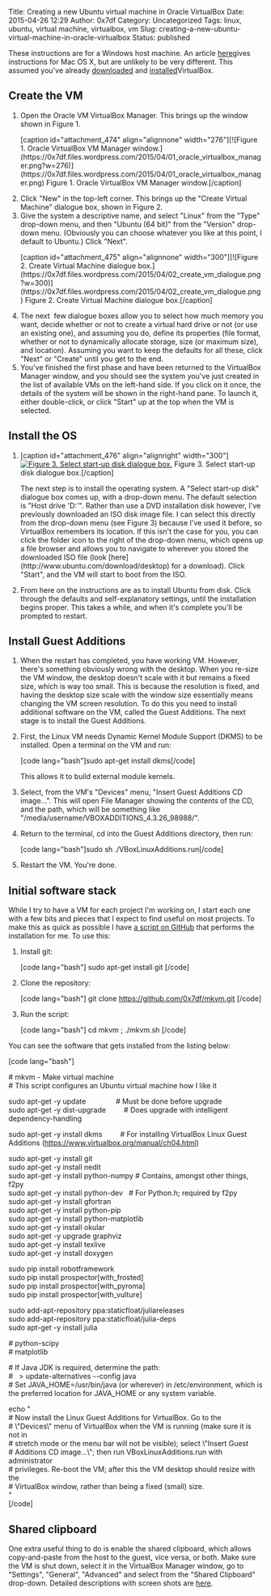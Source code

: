 Title: Creating a new Ubuntu virtual machine in Oracle VirtualBox
Date: 2015-04-26 12:29
Author: 0x7df
Category: Uncategorized
Tags: linux, ubuntu, virtual machine, virtualbox, vm
Slug: creating-a-new-ubuntu-virtual-machine-in-oracle-virtualbox
Status: published

These instructions are for a Windows host machine. An article
[here](http://osxdaily.com/2012/03/27/install-run-ubuntu-linux-virtualbox/)gives
instructions for Mac OS X, but are unlikely to be very different. This
assumed you've already
[downloaded](https://www.virtualbox.org/wiki/Downloads) and
[installed](https://www.virtualbox.org/manual/ch02.html)VirtualBox.

Create the VM
-------------

1.  Open the Oracle VM VirtualBox Manager. This brings up the window
    shown in Figure 1.
    <p>
    [caption id="attachment_474" align="alignnone"
    width="276"][![Figure 1. Oracle VirtualBox VM Manager
    window.](https://0x7df.files.wordpress.com/2015/04/01_oracle_virtualbox_manager.png?w=276)](https://0x7df.files.wordpress.com/2015/04/01_oracle_virtualbox_manager.png)
    Figure 1. Oracle VirtualBox VM Manager window.[/caption]
2.  Click "New" in the top-left corner. This brings up the "Create
    Virtual Machine" dialogue box, shown in Figure 2.
3.  Give the system a descriptive name, and select "Linux" from the
    "Type" drop-down menu, and then "Ubuntu (64 bit)" from the "Version"
    drop-down menu. (Obviously you can choose whatever you like at this
    point, I default to Ubuntu.) Click "Next".
    <p>
    [caption id="attachment_475" align="alignnone"
    width="300"][![Figure 2. Create Virtual Machine dialogue
    box.](https://0x7df.files.wordpress.com/2015/04/02_create_vm_dialogue.png?w=300)](https://0x7df.files.wordpress.com/2015/04/02_create_vm_dialogue.png)
    Figure 2. Create Virtual Machine dialogue box.[/caption]
4.  The next  few dialogue boxes allow you to select how much memory you
    want, decide whether or not to create a virtual hard drive or not
    (or use an existing one), and assuming you do, define its properties
    (file format, whether or not to dynamically allocate storage, size
    (or maximum size), and location). Assuming you want to keep the
    defaults for all these, click "Next" or "Create" until you get to
    the end.
5.  You've finished the first phase and have been returned to the
    VirtualBox Manager window, and you should see the system you've just
    created in the list of available VMs on the left-hand side. If you
    click on it once, the details of the system will be shown in the
    right-hand pane. To launch it, either double-click, or click "Start"
    up at the top when the VM is selected.

Install the OS
--------------

1.  [caption id="attachment_476" align="alignright"
    width="300"][![Figure 3. Select start-up disk dialogue
    box.](https://0x7df.files.wordpress.com/2015/04/03_select_start-up_disk_dialogue.png?w=300)](https://0x7df.files.wordpress.com/2015/04/03_select_start-up_disk_dialogue.png)
    Figure 3. Select start-up disk dialogue box.[/caption]

    <p>
    The next step is to install the operating system. A "Select start-up
    disk" dialogue box comes up, with a drop-down menu. The default
    selection is "Host drive 'D:'". Rather than use a DVD installation
    disk however, I've previously downloaded an ISO disk image file. I
    can select this directly from the drop-down menu (see Figure 3)
    because I've used it before, so VirtualBox remembers its location.
    If this isn't the case for you, you can click the folder icon to the
    right of the drop-down menu, which opens up a file browser and
    allows you to navigate to wherever you stored the downloaded ISO
    file (look [here](http://www.ubuntu.com/download/desktop) for a
    download). Click "Start", and the VM will start to boot from the
    ISO.

2.  From here on the instructions are as to install Ubuntu from disk.
    Click through the defaults and self-explanatory settings, until the
    installation begins proper. This takes a while, and when it's
    complete you'll be prompted to restart.

Install Guest Additions
-----------------------

1.  When the restart has completed, you have working VM. However,
    there's something obviously wrong with the desktop. When you re-size
    the VM window, the desktop doesn't scale with it but remains a fixed
    size, which is way too small. This is because the resolution is
    fixed, and having the desktop size scale with the window size
    essentially means changing the VM screen resolution. To do this you
    need to install additional software on the VM, called the Guest
    Additions. The next stage is to install the Guest Additions.
2.  First, the Linux VM needs Dynamic Kernel Module Support (DKMS) to be
    installed. Open a terminal on the VM and run:

    [code lang="bash"]sudo apt-get install dkms[/code]

    <p>
    This allows it to build external module kernels.

3.  Select, from the VM's "Devices" menu, "Insert Guest Additions CD
    image...". This will open File Manager showing the contents of the
    CD, and the path, which will be something like
    "/media/username/VBOXADDITIONS_4.3.26_98988/".
4.  Return to the terminal, cd into the Guest Additions directory, then
    run:

    [code lang="bash"]sudo sh ./VBoxLinuxAdditions.run[/code]

5.  Restart the VM. You're done.

Initial software stack
----------------------

While I try to have a VM for each project I'm working on, I start each
one with a few bits and pieces that I expect to find useful on most
projects. To make this as quick as possible I have [a script on
GitHub](https://github.com/0x7df/mkvm) that performs the installation
for me. To use this:

1.  Install git:

    [code lang="bash"] sudo apt-get install git [/code]

2.  Clone the repository:

    [code lang="bash"] git clone https://github.com/0x7df/mkvm.git
    [/code]

3.  Run the script:

    [code lang="bash"] cd mkvm ; ./mkvm.sh [/code]

You can see the software that gets installed from the listing below:

[code lang="bash"]

\# mkvm - Make virtual machine  
\# This script configures an Ubuntu virtual machine how I like it

sudo apt-get -y update               \# Must be done before upgrade  
sudo apt-get -y dist-upgrade         \# Does upgrade with intelligent
dependency-handling

sudo apt-get -y install dkms         \# For installing VirtualBox Linux
Guest Additions (https://www.virtualbox.org/manual/ch04.html)

sudo apt-get -y install git  
sudo apt-get -y install nedit  
sudo apt-get -y install python-numpy \# Contains, amongst other things,
f2py  
sudo apt-get -y install python-dev   \# For Python.h; required by f2py  
sudo apt-get -y install gfortran  
sudo apt-get -y install python-pip  
sudo apt-get -y install python-matplotlib  
sudo apt-get -y install okular  
sudo apt-get -y upgrade graphviz  
sudo apt-get -y install texlive  
sudo apt-get -y install doxygen

sudo pip install robotframework  
sudo pip install prospector[with_frosted]  
sudo pip install prospector[with_pyroma]  
sudo pip install prospector[with_vulture]

sudo add-apt-repository ppa:staticfloat/juliareleases  
sudo add-apt-repository ppa:staticfloat/julia-deps  
sudo apt-get -y install julia

\# python-scipy  
\# matplotlib

\# If Java JDK is required, determine the path:  
\#   > update-alternatives --config java  
\# Set JAVA_HOME=/usr/bin/java (or wherever) in /etc/environment,
which is the preferred location for JAVA_HOME or any system variable.

echo "  
\# Now install the Linux Guest Additions for VirtualBox. Go to the  
\# \\"Devices\\" menu of VirtualBox when the VM is running (make sure
it is not in  
\# stretch mode or the menu bar will not be visible); select \\"Insert
Guest  
\# Additions CD image...\\"; then run VBoxLinuxAdditions.run with
administrator  
\# privileges. Re-boot the VM; after this the VM desktop should resize
with the  
\# VirtualBox window, rather than being a fixed (small) size.  
"  
[/code]

Shared clipboard
----------------

One extra useful thing to do is enable the shared clipboard, which
allows copy-and-paste from the host to the guest, vice versa, or both.
Make sure the VM is shut down, select it in the VirtualBox Manager
window, go to "Settings", "General", "Advanced" and select from the
"Shared Clipboard" drop-down. Detailed descriptions with screen shots
are
[here](http://www.howtogeek.com/187535/how-to-copy-and-paste-between-a-virtualbox-host-machine-and-a-guest-machine).

